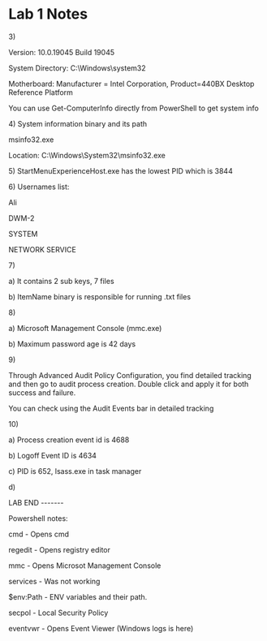 # Lab 1 Notes

3\)

Version: 10.0.19045 Build 19045

System Directory: C:\Windows\system32

Motherboard: Manufacturer = Intel Corporation, Product=440BX Desktop Reference Platform



You can use Get-ComputerInfo directly from PowerShell  to get system info



4\) System information binary and its path

msinfo32.exe

Location: C:\Windows\System32\msinfo32.exe



5\) StartMenuExperienceHost.exe has the lowest PID which is 3844



6\) Usernames list:

Ali

DWM-2

SYSTEM

NETWORK SERVICE



7\)

a) It contains 2 sub keys, 7 files

b) ItemName binary is responsible for running .txt files



8\)

a) Microsoft Management Console (mmc.exe)

b) Maximum password age is 42 days



9\)

Through Advanced Audit Policy Configuration, you find detailed tracking and then go to audit process creation. Double click and apply it for both success and failure.

You can check using the Audit Events bar in detailed tracking&#x20;



10\)

a) Process creation event id is 4688

b) Logoff Event ID is 4634

c) PID is 652, lsass.exe in task manager

d)&#x20;

LAB END -------

Powershell notes:

cmd - Opens cmd

regedit - Opens registry editor

mmc - Opens Microsot Management Console

services -  Was not working

$env:Path - ENV variables and their path.

secpol - Local Security Policy

eventvwr - Opens Event Viewer (Windows logs is here)
